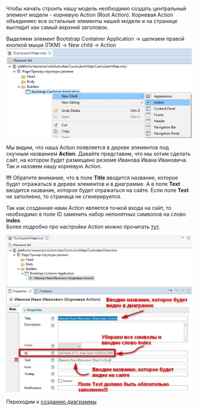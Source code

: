 Чтобы начать строить нашу модель необходимо создать центральный элемент модели - корневую Action (Root Action). Корневая Action объединяес все остальные элементы нашей модели и на странице выглядит как самый верхний заголовок. 

Выделяем элемент Bootstrap Container Application -> щелкаем правой кнопкой мыши (ПКМ) -> New child -> Action
![Создаем Root Action](img/02.ModelCreation/02.02.01_Create_Root_Action.jpg "Создаём корневую Action модели")

Мы видим, что наша Action появляется в дереве элементов под скучным названием __Action__.
Давайте представим, что мы хотим сделать сайт, на котором будет размещено резюме Иванова Ивана Ивановича. Так и назовем нашу корневую Action.

__!!!__ Обратите внимание, что в поле __Title__ вводится название, которое будет отражаться в дереве элементов и в диаграмме.
А в поле __Text__ вводится название, которое будет отражаться на сайте. Если поле __Text__  не заполнено, то страница не сгенерируется.

Так как созданная нами Action является точкой входа на сайт, то необходимо в поле ID заменить набор непонятных символов на слово __index__.  
Более подробно про настройки Action можно прочитать [тут]("").

![Настройки корневой Action](img/02.ModelCreation/02.02.02_New_Root_Action.jpg "Настройки корневой Action")

Переходим к [созданию диаграммы](5d7680c3-f2fd-4dfb-89cb-b5d0b7d14535.html)











